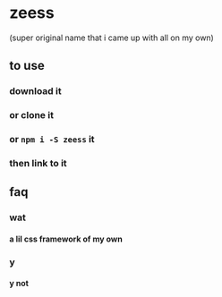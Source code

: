 # zeess

(super original name that i came up with all on my own)

## to use
### download it
### or clone it
### or `npm i -S zeess` it
### then link to it

## faq
### wat
#### a lil css framework of my own
### y
#### y not

